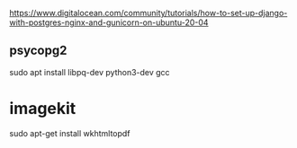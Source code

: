 

https://www.digitalocean.com/community/tutorials/how-to-set-up-django-with-postgres-nginx-and-gunicorn-on-ubuntu-20-04

## psycopg2
 sudo apt install libpq-dev python3-dev gcc

<!-- # pyvirtualdisplay
sudo apt-get install xvfb xserver-xephyr tigervnc-standalone-server xfonts-base -->

# imagekit
 sudo apt-get install wkhtmltopdf